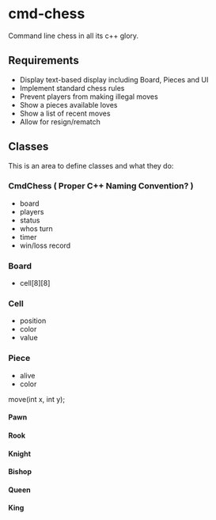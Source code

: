 # cmd-chess
Command line chess in all its c++ glory.

## Requirements
- Display text-based display including Board, Pieces and UI
- Implement standard chess rules
- Prevent players from making illegal moves
- Show a pieces available loves
- Show a list of recent moves
- Allow for resign/rematch

## Classes
This is an area to define classes and what they do:

### CmdChess ( Proper C++ Naming Convention? )
- board
- players
- status
- whos turn
- timer
- win/loss record

### Board
- cell[8][8]

### Cell
- position
- color
- value

### Piece
- alive
- color

move(int x, int y);

#### Pawn
#### Rook
#### Knight
#### Bishop
#### Queen
#### King
